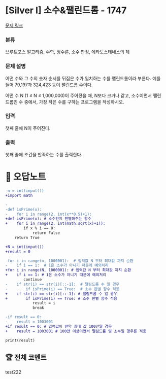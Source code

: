 # [Silver I] 소수&팰린드롬 - 1747 

[문제 링크](https://www.acmicpc.net/problem/1747) 

### 분류

브루트포스 알고리즘, 수학, 정수론, 소수 판정, 에라토스테네스의 체

### 문제 설명

<p>어떤 수와 그 수의 숫자 순서를 뒤집은 수가 일치하는 수를 팰린드롬이라 부른다. 예를 들어 79,197과 324,423 등이 팰린드롬 수이다.</p>

<p>어떤 수 N (1 ≤ N ≤ 1,000,000)이 주어졌을 때, N보다 크거나 같고, 소수이면서 팰린드롬인 수 중에서, 가장 작은 수를 구하는 프로그램을 작성하시오.</p>

### 입력 

 <p>첫째 줄에 N이 주어진다.</p>

### 출력 

 <p>첫째 줄에 조건을 만족하는 수를 출력한다.</p>



#  🚀  오답노트 

```diff
-n = int(input())
+import math

-
-def isPrime(x):
-    for i in range(2, int(x**0.5)+1):
+def isPrime(x): # 소수인지 판별해주는 함수
+    for i in range(2, int(math.sqrt(x)+1)):
        if x % i == 0:
            return False
    return True

+N = int(input())
+result = 0

-for i in range(n, 1000001):  # 입력값 N 부터 최대값 까지 순환
-    if i == 1:  # 1은 소수가 아니기 때문에 예외처리
+for i in range(N, 1000001): # 입력값 N 부터 최대값 까지 순환
+    if i == 1: # 1은 소수가 아니기 때문에 예외처리
        continue
-    if str(i) == str(i)[::-1]:  # 팰림드롬 수 일 경우
-        if isPrime(i) == True:  # 소수 판별 함수 적용
+    if str(i) == str(i)[::-1]: # 팰림드롬 수 일 경우
+        if isPrime(i) == True: # 소수 판별 함수 적용
            result = i
            break

-if result == 0:
-    result = 1003001
+if result == 0: # 입력값이 만약 최대 값 100만일 경우
+    result = 1003001 # 100만 이상이면서 팰림드롬 및 소수일 경우를 적용

print(result)
```


 ## 🏆 전체 코멘트 

test222